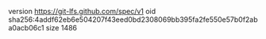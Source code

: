 version https://git-lfs.github.com/spec/v1
oid sha256:4addf62eb6e504207f43eed0bd2308069bb395fa2fe550e57b0f2aba0acb06c1
size 1486

